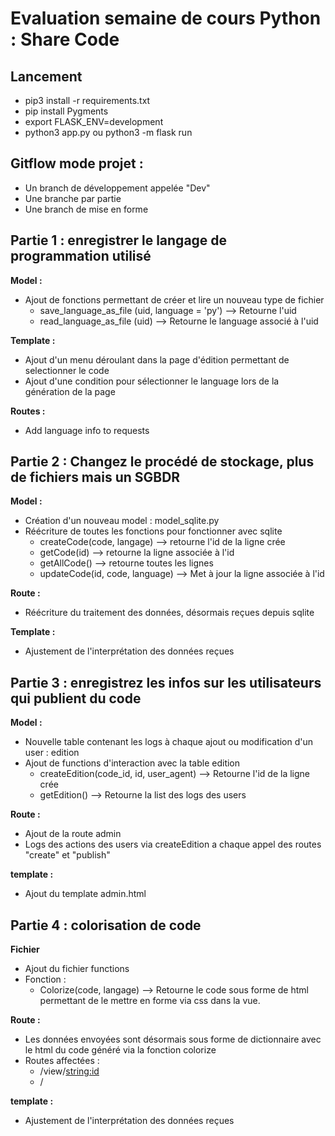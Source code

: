 # Evaluation semaine de cours Python : Share Code
## Lancement
* pip3 install -r requirements.txt
* pip install Pygments
* export FLASK_ENV=development
* python3 app.py ou python3 -m flask run

## Gitflow mode projet :
* Un branch de développement appelée "Dev"
* Une branche par partie
* Une branch de mise en forme

## Partie 1 : enregistrer le langage de programmation utilisé
**Model :**
* Ajout de fonctions permettant de créer et lire un nouveau type de fichier
    * save_language_as_file (uid, language = 'py') --> Retourne l'uid
    * read_language_as_file (uid) --> Retourne le language associé à l'uid

**Template :**
* Ajout d'un menu déroulant dans la page d'édition permettant de selectionner le code
* Ajout d'une condition pour sélectionner le language lors de la génération de la page

**Routes :**
* Add language info to requests

## Partie 2 : Changez le procédé de stockage, plus de fichiers mais un SGBDR
**Model :**
* Création d'un nouveau model : model_sqlite.py
* Réécriture de toutes les fonctions pour fonctionner avec sqlite
    * createCode(code, langage) --> retourne l'id de la ligne crée
    * getCode(id) --> retourne la ligne associée à l'id
    * getAllCode() --> retourne toutes les lignes
    * updateCode(id, code, language) --> Met à jour la ligne associée à l'id

**Route :**
* Réécriture du traitement des données, désormais reçues depuis sqlite

**Template :**
* Ajustement de l'interprétation des données reçues

## Partie 3 : enregistrez les infos sur les utilisateurs qui publient du code
**Model :**
* Nouvelle table contenant les logs à chaque ajout ou modification d'un user : edition
* Ajout de functions d'interaction avec la table edition
    * createEdition(code_id, id, user_agent) --> Retourne l'id de la ligne crée
    * getEdition() --> Retourne la list des logs des users

**Route :**
* Ajout de la route admin
* Logs des actions des users via createEdition a chaque appel des routes "create" et "publish"

**template :**
* Ajout du template admin.html

## Partie 4 : colorisation de code
**Fichier**
* Ajout du fichier functions
* Fonction :
    * Colorize(code, langage) --> Retourne le code sous forme de html permettant de le mettre en forme via css dans la vue.

**Route :**
* Les données envoyées sont désormais sous forme de dictionnaire avec le html du code généré via la fonction colorize
* Routes affectées :
    * /view/<string:id>
    * /

**template :**
* Ajustement de l'interprétation des données reçues

